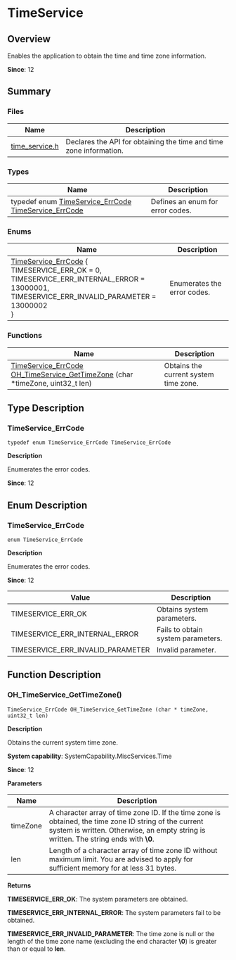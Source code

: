 # TimeService


## Overview

Enables the application to obtain the time and time zone information.

**Since**: 12


## Summary


### Files

| Name| Description| 
| -------- | -------- |
| [time_service.h](time__service_8h.md) | Declares the API for obtaining the time and time zone information.| 


### Types

| Name| Description| 
| -------- | -------- |
| typedef enum [TimeService_ErrCode](#timeservice_errcode) [TimeService_ErrCode](#timeservice_errcode) | Defines an enum for error codes.| 


### Enums

| Name| Description| 
| -------- | -------- |
| [TimeService_ErrCode](#timeservice_errcode) {<br>TIMESERVICE_ERR_OK = 0,<br>TIMESERVICE_ERR_INTERNAL_ERROR = 13000001,<br>TIMESERVICE_ERR_INVALID_PARAMETER = 13000002<br>} | Enumerates the error codes.| 


### Functions

| Name| Description| 
| -------- | -------- |
| [TimeService_ErrCode](#timeservice_errcode) [OH_TimeService_GetTimeZone](#oh_timeservice_gettimezone) (char \*timeZone, uint32_t len) | Obtains the current system time zone.| 


## Type Description


### TimeService_ErrCode

```
typedef enum TimeService_ErrCode TimeService_ErrCode
```

**Description**

Enumerates the error codes.

**Since**: 12


## Enum Description


### TimeService_ErrCode

```
enum TimeService_ErrCode
```

**Description**

Enumerates the error codes.

**Since**: 12

| Value| Description| 
| -------- | -------- |
| TIMESERVICE_ERR_OK | Obtains system parameters.| 
| TIMESERVICE_ERR_INTERNAL_ERROR | Fails to obtain system parameters.| 
| TIMESERVICE_ERR_INVALID_PARAMETER | Invalid parameter.| 


## Function Description


### OH_TimeService_GetTimeZone()

```
TimeService_ErrCode OH_TimeService_GetTimeZone (char * timeZone, uint32_t len)
```

**Description**

Obtains the current system time zone.

**System capability**: SystemCapability.MiscServices.Time

**Since**: 12

**Parameters**

| Name| Description| 
| -------- | -------- |
| timeZone | A character array of time zone ID. If the time zone is obtained, the time zone ID string of the current system is written. Otherwise, an empty string is written. The string ends with **\0**.| 
| len | Length of a character array of time zone ID without maximum limit. You are advised to apply for sufficient memory for at less 31 bytes.| 

**Returns**

**TIMESERVICE_ERR_OK**: The system parameters are obtained.

**TIMESERVICE_ERR_INTERNAL_ERROR**: The system parameters fail to be obtained.

**TIMESERVICE_ERR_INVALID_PARAMETER**: The time zone is null or the length of the time zone name (excluding the end character **\0**) is greater than or equal to **len**.
